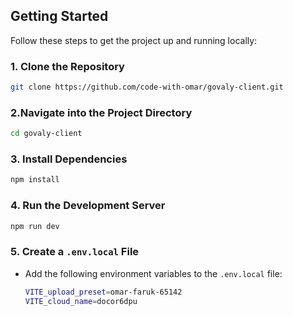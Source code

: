 ## Getting Started

Follow these steps to get the project up and running locally:

### 1. Clone the Repository

```bash
git clone https://github.com/code-with-omar/govaly-client.git
```

### 2.Navigate into the Project Directory

```bash
cd govaly-client
```

### 3. Install Dependencies

```bash
npm install
```

### 4. Run the Development Server

```bash
npm run dev
```

### 5.  Create a `.env.local` File

- Add the following environment variables to the `.env.local` file:

  ```bash
  VITE_upload_preset=omar-faruk-65142
  VITE_cloud_name=docor6dpu
  ```
